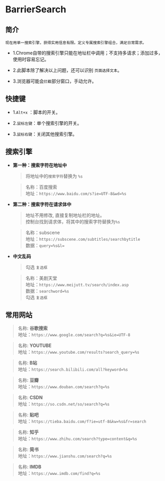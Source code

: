 # BarrierSearch

## 简介

    现在用单一搜索引擎，获得实用信息有限。定义专属搜索引擎组合，满足日常需求。

* 1.Chrome自带的搜索引擎只能在地址栏中调用；不支持多请求；添加过多，使用时容易忘记。

* 2.此脚本除了解决以上问题，还可以识别 `页面选择文本`。

* 3.浏览器可能会`拦截`部分窗口，手动允许。

## 快捷键

* 1.`Alt+x` ：脚本的开关。
  
* 2.`鼠标左键`：单个搜索引擎的开关。

* 3.`鼠标右键`：关闭其他搜索引擎。

## 搜索引擎

* **第一种：搜索字符在地址中**
  
    >将地址中的`搜索字符`替换为 `%s`  

    >名称：百度搜索  
    地址：`https://www.baidu.com/s?ie=UTF-8&wd=%s`

* **第二种：搜索字符在请求体中**
    >地址不用修改, 直接复制地址栏的地址。  
    控制台找到请求体，将其中的搜索字符替换为`%s`  

    >名称：subscene  
    地址：`https://subscene.com/subtitles/searchbytitle`  
    数据：`query=%s&l=`

* **中文乱码**
  
    >勾选 `复选框`

    >名称：美剧天堂  
    地址：`https://www.meijutt.tv/search/index.asp`  
    数据：`searchword=%s`  
    勾选 `复选框`

## 常用网站

>名称: **谷歌搜索**  
地址：`https://www.google.com/search?q=%s&ie=UTF-8`

>名称: **YOUTUBE**  
地址：`https://www.youtube.com/results?search_query=%s`

>名称: **B站**  
地址：`https://search.bilibili.com/all?keyword=%s`

>名称: **豆瓣**  
地址：`https://www.douban.com/search?q=%s`

>名称: **CSDN**  
地址：`https://so.csdn.net/so/search?q=%s`

>名称: **贴吧**  
地址：`https://tieba.baidu.com/f?ie=utf-8&kw=%s&fr=search`

>名称: **知乎**  
地址：`https://www.zhihu.com/search?type=content&q=%s`

>名称: **简书**  
地址：`https://www.jianshu.com/search?q=%s`

>名称: **IMDB**  
地址：`https://www.imdb.com/find?q=%s`
